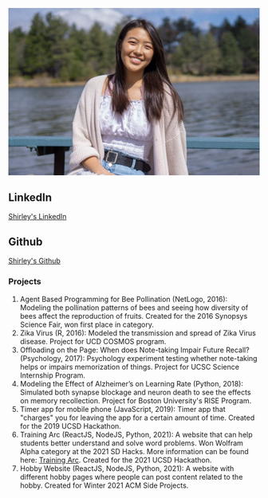 ![Shirley Qi](ShirleyQi.jpg)

## LinkedIn
[Shirley's LinkedIn](https://www.linkedin.com/in/shirley-qi-5699961b6/)
## Github
[Shirley's Github](https://github.com/sq19)

### Projects
1. Agent Based Programming for Bee Pollination (NetLogo, 2016):
Modeling the pollination patterns of bees and seeing how diversity of bees affect the reproduction of fruits. Created for the 2016 Synopsys Science Fair, won first place in category.
2. Zika Virus (R, 2016):
Modeled the transmission and spread of Zika Virus disease. Project for UCD COSMOS program.
3. Offloading on the Page: When does Note-taking Impair Future Recall? (Psychology, 2017):
Psychology experiment testing whether note-taking helps or impairs memorization of things. Project for UCSC Science Internship Program.
4. Modeling the Effect of Alzheimer’s on Learning Rate (Python, 2018):
Simulated both synapse blockage and neuron death to see the effects on memory recollection. Project for Boston University's RISE Program.
5. Timer app for mobile phone (JavaScript, 2019):
Timer app that "charges" you for leaving the app for a certain amount of time. Created for the 2019 UCSD Hackathon.
6. Training Arc (ReactJS, NodeJS, Python, 2021):
A website that can help students better understand and solve word problems. Won Wolfram Alpha category at the 2021 SD Hacks. More information can be found here: [Training Arc](https://devpost.com/software/word-problem-solver). Created for the 2021 UCSD Hackathon.
7. Hobby Website (ReactJS, NodeJS, Python, 2021):
A website with different hobby pages where people can post content related to the hobby. Created for Winter 2021 ACM Side Projects.

